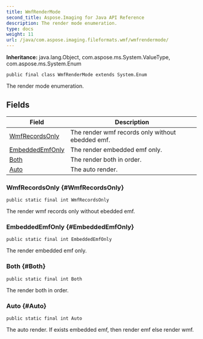 ```yaml
---
title: WmfRenderMode
second_title: Aspose.Imaging for Java API Reference
description: The render mode enumeration.
type: docs
weight: 11
url: /java/com.aspose.imaging.fileformats.wmf/wmfrendermode/
---
```

**Inheritance:**
java.lang.Object, com.aspose.ms.System.ValueType, com.aspose.ms.System.Enum
```
public final class WmfRenderMode extends System.Enum
```

The render mode enumeration.
## Fields

| Field | Description |
| --- | --- |
| [WmfRecordsOnly](#WmfRecordsOnly) | The render wmf records only without ebedded emf. |
| [EmbeddedEmfOnly](#EmbeddedEmfOnly) | The render embedded emf only. |
| [Both](#Both) | The render both in order. |
| [Auto](#Auto) | The auto render. |
### WmfRecordsOnly {#WmfRecordsOnly}
```
public static final int WmfRecordsOnly
```


The render wmf records only without ebedded emf.

### EmbeddedEmfOnly {#EmbeddedEmfOnly}
```
public static final int EmbeddedEmfOnly
```


The render embedded emf only.

### Both {#Both}
```
public static final int Both
```


The render both in order.

### Auto {#Auto}
```
public static final int Auto
```


The auto render. If exists embedded emf, then render emf else render wmf.

